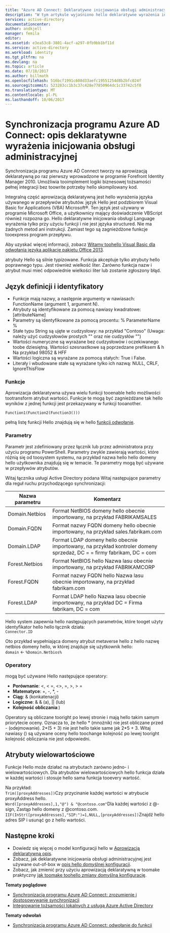 ```yaml
---
title: "Azure AD Connect: Deklaratywne inicjowania obsługi administracyjnej wyrażeń | Dokumentacja firmy Microsoft"
description: "W tym artykule wyjaśniono hello deklaratywne wyrażenia inicjowania obsługi administracyjnej."
services: active-directory
documentationcenter: 
author: andkjell
manager: femila
editor: 
ms.assetid: e3ea53c8-3801-4acf-a297-0fb9bb1bf11d
ms.service: active-directory
ms.workload: identity
ms.tgt_pltfrm: na
ms.devlang: na
ms.topic: article
ms.date: 07/18/2017
ms.author: billmath
ms.openlocfilehash: 516bcf1991c608d33aefc19551254d8b2bfc024f
ms.sourcegitcommit: 523283cc1b3c37c428e77850964dc1c33742c5f0
ms.translationtype: MT
ms.contentlocale: pl-PL
ms.lasthandoff: 10/06/2017
---
```

# <a name="azure-ad-connect-sync-understanding-declarative-provisioning-expressions"></a>Synchronizacja programu Azure AD Connect: opis deklaratywne wyrażenia inicjowania obsługi administracyjnej
Synchronizacja programu Azure AD Connect tworzy na aprowizacją deklaratywną po raz pierwszy wprowadzone w programie Forefront Identity Manager 2010. Umożliwia tooimplement logiki biznesowej tożsamości pełnej integracji bez toowrite potrzeby hello skompilowany kod.

Integralną część aprowizacją deklaratywną jest hello wyrażenia języka używanego w przepływów atrybutów. język Hello jest podzbiorem Visual Basic for Applications (VBA) Microsoft®. Ten język jest używany w programie Microsoft Office, a użytkownicy mający doświadczenie VBScript również rozpozna go. Hello deklaratywne inicjowania obsługi Language wyrażenia tylko przy użyciu funkcji i nie jest języka structured. Nie ma żadnych metod ani instrukcji. Zamiast tego są zagnieżdżone funkcje tooexpress program przepływu.

Aby uzyskać więcej informacji, zobacz [Witamy toohello Visual Basic dla odwołania języka aplikacje pakietu Office 2013](https://msdn.microsoft.com/library/gg264383.aspx).

atrybuty Hello są silnie typizowane. Funkcja akceptuje tylko atrybuty hello poprawnego typu. Jest również wielkość liter. Zarówno funkcja nazw i atrybut musi mieć odpowiednie wielkości liter lub zostanie zgłoszony błąd.

## <a name="language-definitions-and-identifiers"></a>Język definicji i identyfikatory
* Funkcje mają nazwy, a następnie argumenty w nawiasach: FunctionName (argument 1, argument N).
* Atrybuty są identyfikowane za pomocą nawiasy kwadratowe: [attributeName]
* Parametry są identyfikowane za pomocą procentu: % ParameterName %
* Stałe typu String są ujęte w cudzysłowy: na przykład "Contoso" (Uwaga: należy użyć cudzysłowów prostych "" oraz nie cudzysłów "")
* Wartości numeryczne są wyrażane bez cudzysłowów i oczekiwanego toobe dziesiętną. Wartości szesnastkowe są poprzedzane prefiksem & h Na przykład 98052 & HFF
* Wartości logiczna są wyrażane za pomocą stałych: True i False.
* Literały i wbudowane stałe są wyrażane tylko ich nazwą: NULL, CRLF, IgnoreThisFlow

### <a name="functions"></a>Funkcje
Aprowizacja deklaratywna używa wielu funkcji tooenable hello możliwości tootransform atrybut wartości. Funkcje te mogą być zagnieżdżane tak hello wyników z jednej funkcji jest przekazywany w funkcji tooanother.

`Function1(Function2(Function3()))`

pełną listę funkcji Hello znajdują się w hello [funkcji odwołanie](active-directory-aadconnectsync-functions-reference.md).

### <a name="parameters"></a>Parametry
Parametr jest zdefiniowany przez łącznik lub przez administratora przy użyciu programu PowerShell. Parametry zwykle zawierają wartości, które różnią się od toosystem systemu, na przykład nazwa hello hello domeny hello użytkownika znajdują się w temacie. Te parametry mogą być używane w przepływów atrybutów.

Witaj łącznika usługi Active Directory podana Witaj następujące parametry dla reguł ruchu przychodzącego synchronizacji:

| Nazwa parametru | Komentarz |
| --- | --- |
| Domain.Netbios |Format NetBIOS domeny hello obecnie importowany, na przykład FABRIKAMSALES |
| Domain.FQDN |Format nazwy FQDN domeny hello obecnie importowany, na przykład sales.fabrikam.com |
| Domain.LDAP |Format LDAP domeny hello obecnie importowany, na przykład kontroler domeny sprzedaż, DC = = firmy fabrikam, DC = com |
| Forest.Netbios |Format NetBIOS hello Nazwa lasu obecnie importowany, na przykład FABRIKAMCORP |
| Forest.FQDN |Format nazwy FQDN hello Nazwa lasu obecnie importowany, na przykład fabrikam.com |
| Forest.LDAP |Format LDAP hello Nazwa lasu obecnie importowany, na przykład DC = Firma fabrikam, DC = com |

Hello system zapewnia hello następujących parametrów, które tooget użyty identyfikator hello hello łącznik działa:  
`Connector.ID`

Oto przykład wypełniająca domeny atrybut metaverse hello z hello nazwę netbios domeny hello, w której znajduje się użytkownik hello:  
`domain` <- `%Domain.Netbios%`

### <a name="operators"></a>Operatory
mogą być używane Hello następujące operatory:

* **Porównanie**: <, < =, <>, =, >, > =
* **Matematyce**: +, -, \*, -
* **Ciąg**: & (konkatenacji)
* **Logiczne**: & & (a), || (lub)
* **Kolejność obliczania**:)

Operatory są obliczane tooright po lewej stronie i mają hello takim samym priorytecie oceny. Oznacza to, że hello \* (mnożnik) nie jest obliczane przed - (odejmowanie). 2\*(5 + 3) nie jest hello takie same jak 2\*5 + 3. Witaj nawiasy () są używane oceny hello toochange kolejność po lewej tooright kolejność obliczania nie jest odpowiedni.

## <a name="multi-valued-attributes"></a>Atrybuty wielowartościowe
Funkcje Hello może działać na atrybutach zarówno jedno- i wielowartościowych. Dla atrybutów wielowartościowych hello funkcja działa w każdej wartości i stosuje hello sama funkcja tooevery wartość.

Na przykład:  
`Trim([proxyAddresses])`Czy przycinanie każdej wartości w atrybucie proxyAddress hello.  
`Word([proxyAddresses],1,"@") & "@contoso.com"`Dla każdej wartości z @-sign, Zastąp hello domeny z @contoso.com.  
`IIF(InStr([proxyAddresses],"SIP:")=1,NULL,[proxyAddresses])`Znajdź hello adres SIP i usunąć go z hello wartości.

## <a name="next-steps"></a>Następne kroki
* Dowiedz się więcej o model konfiguracji hello w [Aprowizacją deklaratywną opis](active-directory-aadconnectsync-understanding-declarative-provisioning.md).
* Zobacz, jak deklaratywne inicjowania obsługi administracyjnej jest używane out-of-box w [opis hello domyślnej konfiguracji](active-directory-aadconnectsync-understanding-default-configuration.md).
* Zobacz, jak zmienić przy użyciu aprowizacją deklaratywną w toomake praktyczny [jak toomake toohello zmiany domyślną konfigurację](active-directory-aadconnectsync-change-the-configuration.md).

**Tematy poglądowe**

* [Synchronizacja programu Azure AD Connect: zrozumienie i dostosowywanie synchronizacji](active-directory-aadconnectsync-whatis.md)
* [Integrowanie tożsamości lokalnych z usługą Azure Active Directory](active-directory-aadconnect.md)

**Tematy odwołań**

* [Synchronizacja programu Azure AD Connect: odwołanie do funkcji](active-directory-aadconnectsync-functions-reference.md)


